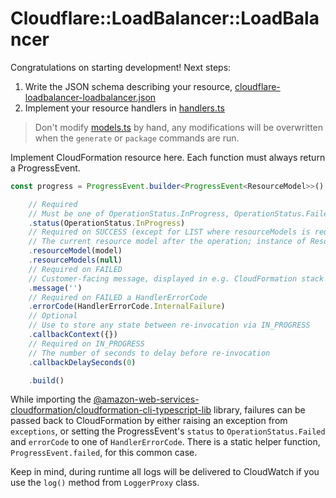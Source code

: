 # Cloudflare::LoadBalancer::LoadBalancer

Congratulations on starting development! Next steps:

1. Write the JSON schema describing your resource, [cloudflare-loadbalancer-loadbalancer.json](./cloudflare-loadbalancer-loadbalancer.json)
2. Implement your resource handlers in [handlers.ts](./cloudflare-loadbalancer-loadbalancer/handlers.ts)

> Don't modify [models.ts](./cloudflare-loadbalancer-loadbalancer/models.ts) by hand, any modifications will be overwritten when the `generate` or `package` commands are run.

Implement CloudFormation resource here. Each function must always return a ProgressEvent.

```typescript
const progress = ProgressEvent.builder<ProgressEvent<ResourceModel>>()

    // Required
    // Must be one of OperationStatus.InProgress, OperationStatus.Failed, OperationStatus.Success
    .status(OperationStatus.InProgress)
    // Required on SUCCESS (except for LIST where resourceModels is required)
    // The current resource model after the operation; instance of ResourceModel class
    .resourceModel(model)
    .resourceModels(null)
    // Required on FAILED
    // Customer-facing message, displayed in e.g. CloudFormation stack events
    .message('')
    // Required on FAILED a HandlerErrorCode
    .errorCode(HandlerErrorCode.InternalFailure)
    // Optional
    // Use to store any state between re-invocation via IN_PROGRESS
    .callbackContext({})
    // Required on IN_PROGRESS
    // The number of seconds to delay before re-invocation
    .callbackDelaySeconds(0)

    .build()
```

While importing the [@amazon-web-services-cloudformation/cloudformation-cli-typescript-lib](https://github.com/eduardomourar/cloudformation-cli-typescript-plugin) library, failures can be passed back to CloudFormation by either raising an exception from `exceptions`, or setting the ProgressEvent's `status` to `OperationStatus.Failed` and `errorCode` to one of `HandlerErrorCode`. There is a static helper function, `ProgressEvent.failed`, for this common case.

Keep in mind, during runtime all logs will be delivered to CloudWatch if you use the `log()` method from `LoggerProxy` class.
